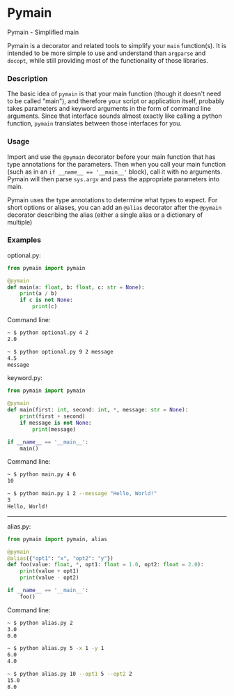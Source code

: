 # Pymain

Pymain - Simplified main

Pymain is a decorator and related tools to simplify your `main` function(s).
It is intended to be more simple to use and understand than `argparse` and
`docopt`, while still providing most of the functionality of those libraries.

### Description

The basic idea of `pymain` is that your main function (though it doesn't need
to be called "main"), and therefore your script or application itself, probably
takes parameters and keyword arguments in the form of command line arguments.
Since that interface sounds almost exactly like calling a python function,
`pymain` translates between those interfaces for you.

### Usage

Import and use the `@pymain` decorator before your main function that has type
annotations for the parameters. Then when you call your main function (such as
in an `if __name__ == '__main__'` block), call it with no arguments. Pymain
will then parse `sys.argv` and pass the appropriate parameters into main.

Pymain uses the type annotations to determine what types to expect. For short
options or aliases, you can add an `@alias` decorator after the `@pymain`
decorator describing the alias (either a single alias or a dictionary of
multiple)

### Examples

optional.py:
``` python
from pymain import pymain

@pymain
def main(a: float, b: float, c: str = None):
    print(a / b)
    if c is not None:
        print(c)
```

Command line:

``` bash
~ $ python optional.py 4 2
2.0
```

``` bash
~ $ python optional.py 9 2 message
4.5
message
```

keyword\.py:
``` python
from pymain import pymain

@pymain
def main(first: int, second: int, *, message: str = None):
    print(first + second)
    if message is not None:
        print(message)

if __name__ == '__main__':
    main()
```

Command line:
``` bash
~ $ python main.py 4 6
10
```

``` bash
~ $ python main.py 1 2 --message "Hello, World!"
3
Hello, World!
```
---

alias\.py:
``` python
from pymain import pymain, alias

@pymain
@alias({"opt1": "x", "opt2": "y"})
def foo(value: float, *, opt1: float = 1.0, opt2: float = 2.0):
    print(value + opt1)
    print(value - opt2)

if __name__ == '__main__':
    foo()
```

Command line:
``` bash
~ $ python alias.py 2
3.0
0.0
```

``` bash
~ $ python alias.py 5 -x 1 -y 1
6.0
4.0
```

```bash
~ $ python alias.py 10 --opt1 5 --opt2 2
15.0
8.0
```
